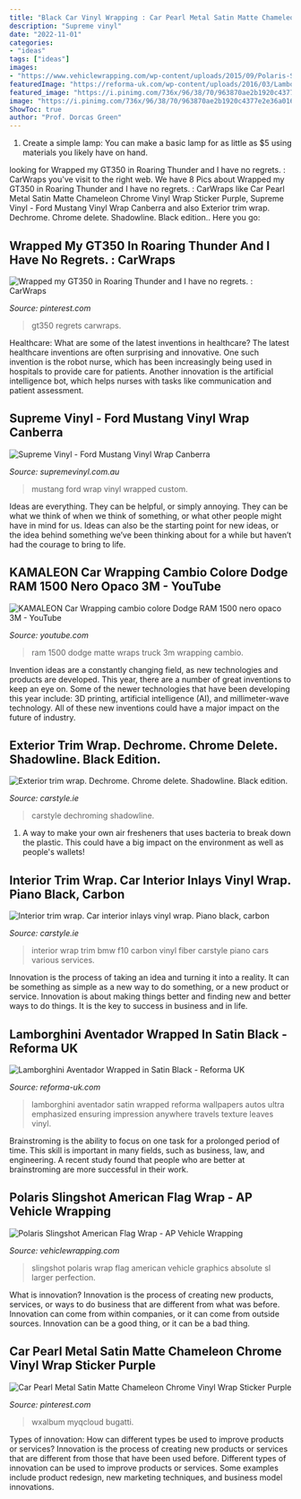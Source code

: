 ```yaml
---
title: "Black Car Vinyl Wrapping : Car Pearl Metal Satin Matte Chameleon Chrome Vinyl Wrap Sticker Purple"
description: "Supreme vinyl"
date: "2022-11-01"
categories:
- "ideas"
tags: ["ideas"]
images:
- "https://www.vehiclewrapping.com/wp-content/uploads/2015/09/Polaris-Slingshot-Vehicle-Wrap-Absolute-Perfection3.jpg"
featuredImage: "https://reforma-uk.com/wp-content/uploads/2016/03/Lamborghini-Aventador-Satin-Black-Wrap-Front.jpg"
featured_image: "https://i.pinimg.com/736x/96/38/70/963870ae2b1920c4377e2e36a01695ed.jpg"
image: "https://i.pinimg.com/736x/96/38/70/963870ae2b1920c4377e2e36a01695ed.jpg"
ShowToc: true
author: "Prof. Dorcas Green"
---
```



1. Create a simple lamp: You can make a basic lamp for as little as $5 using materials you likely have on hand.

	

		
looking for Wrapped my GT350 in Roaring Thunder and I have no regrets. : CarWraps you've visit to the right web. We have 8 Pics about Wrapped my GT350 in Roaring Thunder and I have no regrets. : CarWraps like Car Pearl Metal Satin Matte Chameleon Chrome Vinyl Wrap Sticker Purple, Supreme Vinyl - Ford Mustang Vinyl Wrap Canberra and also Exterior trim wrap. Dechrome. Chrome delete. Shadowline. Black edition.. Here you go:
		
    
## Wrapped My GT350 In Roaring Thunder And I Have No Regrets. : CarWraps

<img loading=lazy src="https://i.pinimg.com/736x/39/ab/17/39ab171b70222bca371de1e6f4d49d42.jpg" onerror="this.onerror=null;this.src='https://tse2.mm.bing.net/th?id=OIP.9cDKpPnYD4Na9ynBItPuKQHaFj&amp;pid=15.1';" alt="Wrapped my GT350 in Roaring Thunder and I have no regrets. : CarWraps">

_Source: pinterest.com_

>gt350 regrets carwraps. 

	

Healthcare: What are some of the latest inventions in healthcare?
The latest healthcare inventions are often surprising and innovative. One such invention is the robot nurse, which has been increasingly being used in hospitals to provide care for patients. Another innovation is the artificial intelligence bot, which helps nurses with tasks like communication and patient assessment.

    
## Supreme Vinyl - Ford Mustang Vinyl Wrap Canberra

<img loading=lazy src="https://www.supremevinyl.com.au/assets/media/slider_product/1516/mustang/1.jpg" onerror="this.onerror=null;this.src='https://tse3.mm.bing.net/th?id=OIP.CHHvCt6z9684BTWk3w4cjQHaEI&amp;pid=15.1';" alt="Supreme Vinyl - Ford Mustang Vinyl Wrap Canberra">

_Source: supremevinyl.com.au_

>mustang ford wrap vinyl wrapped custom. 

	

Ideas are everything. They can be helpful, or simply annoying. They can be what we think of when we think of something, or what other people might have in mind for us. Ideas can also be the starting point for new ideas, or the idea behind something we’ve been thinking about for a while but haven’t had the courage to bring to life.

    
## KAMALEON Car Wrapping Cambio Colore Dodge RAM 1500 Nero Opaco 3M - YouTube

<img loading=lazy src="https://i.ytimg.com/vi/3re620UdzxU/maxresdefault.jpg" onerror="this.onerror=null;this.src='https://tse1.mm.bing.net/th?id=OIP.imm4hHCprMNDec_KqsRPPgHaEK&amp;pid=15.1';" alt="KAMALEON Car Wrapping cambio colore Dodge RAM 1500 nero opaco 3M - YouTube">

_Source: youtube.com_

>ram 1500 dodge matte wraps truck 3m wrapping cambio. 

	

Invention ideas are a constantly changing field, as new technologies and products are developed. This year, there are a number of great inventions to keep an eye on. Some of the newer technologies that have been developing this year include: 3D printing, artificial intelligence (AI), and millimeter-wave technology. All of these new inventions could have a major impact on the future of industry.

    
## Exterior Trim Wrap. Dechrome. Chrome Delete. Shadowline. Black Edition.

<img loading=lazy src="https://carstyle.ie/wp-content/uploads/2018/01/Exterior-trim.jpg" onerror="this.onerror=null;this.src='https://tse1.mm.bing.net/th?id=OIP.yuQAimK7q6dsJ3sAEzfOcwHaE8&amp;pid=15.1';" alt="Exterior trim wrap. Dechrome. Chrome delete. Shadowline. Black edition.">

_Source: carstyle.ie_

>carstyle dechroming shadowline. 

	

1. A way to make your own air fresheners that uses bacteria to break down the plastic. This could have a big impact on the environment as well as people's wallets! 

    
## Interior Trim Wrap. Car Interior Inlays Vinyl Wrap. Piano Black, Carbon

<img loading=lazy src="https://carstyle.ie/wp-content/uploads/2018/01/bmw-f10-interior-trim-wrap-02-copy.jpg" onerror="this.onerror=null;this.src='https://tse1.mm.bing.net/th?id=OIP.xN6KZBfZHpNzR2hJjDAm7wHaHa&amp;pid=15.1';" alt="Interior trim wrap. Car interior inlays vinyl wrap. Piano black, carbon">

_Source: carstyle.ie_

>interior wrap trim bmw f10 carbon vinyl fiber carstyle piano cars various services. 

	

Innovation is the process of taking an idea and turning it into a reality. It can be something as simple as a new way to do something, or a new product or service. Innovation is about making things better and finding new and better ways to do things. It is the key to success in business and in life.

    
## Lamborghini Aventador Wrapped In Satin Black - Reforma UK

<img loading=lazy src="https://reforma-uk.com/wp-content/uploads/2016/03/Lamborghini-Aventador-Satin-Black-Wrap-Front.jpg" onerror="this.onerror=null;this.src='https://tse1.mm.bing.net/th?id=OIP.W0aTS-MxMbUgr6vLamD54gHaE8&amp;pid=15.1';" alt="Lamborghini Aventador Wrapped in Satin Black - Reforma UK">

_Source: reforma-uk.com_

>lamborghini aventador satin wrapped reforma wallpapers autos ultra emphasized ensuring impression anywhere travels texture leaves vinyl. 

	

Brainstroming is the ability to focus on one task for a prolonged period of time. This skill is important in many fields, such as business, law, and engineering. A recent study found that people who are better at brainstroming are more successful in their work.

    
## Polaris Slingshot American Flag Wrap - AP Vehicle Wrapping

<img loading=lazy src="https://www.vehiclewrapping.com/wp-content/uploads/2015/09/Polaris-Slingshot-Vehicle-Wrap-Absolute-Perfection3.jpg" onerror="this.onerror=null;this.src='https://tse4.mm.bing.net/th?id=OIP.zT5p8CYmWXecurhj_V07ggHaE8&amp;pid=15.1';" alt="Polaris Slingshot American Flag Wrap - AP Vehicle Wrapping">

_Source: vehiclewrapping.com_

>slingshot polaris wrap flag american vehicle graphics absolute sl larger perfection. 

	

What is innovation?
Innovation is the process of creating new products, services, or ways to do business that are different from what was before. Innovation can come from within companies, or it can come from outside sources. Innovation can be a good thing, or it can be a bad thing.

    
## Car Pearl Metal Satin Matte Chameleon Chrome Vinyl Wrap Sticker Purple

<img loading=lazy src="https://i.pinimg.com/736x/96/38/70/963870ae2b1920c4377e2e36a01695ed.jpg" onerror="this.onerror=null;this.src='https://tse2.mm.bing.net/th?id=OIP.F_aBd3dPV0twDJYoRU7_BwHaHa&amp;pid=15.1';" alt="Car Pearl Metal Satin Matte Chameleon Chrome Vinyl Wrap Sticker Purple">

_Source: pinterest.com_

>wxalbum myqcloud bugatti. 

	

Types of innovation: How can different types be used to improve products or services?
Innovation is the process of creating new products or services that are different from those that have been used before. Different types of innovation can be used to improve products or services. Some examples include product redesign, new marketing techniques, and business model innovations.

